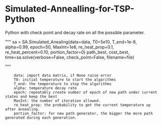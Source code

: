 # Simulated-Annealling-for-TSP-Python
Python with check point and decay rate on all the possible parameter.

"""
sa = SA.Simulated_Anealing(data=data, T0=5e10, T_end=1e-8, alpha=0.99, epoch=50, MaxInt=1e6,
                                   re_heat_prop=0.1, re_heat_percent=0.10, portion_factor=0)
path_best, cost_best, time=sa.solve(verbose=False, check_point=False, filename=file)

"""

        data: import data matrix, if None raise error
        T0: initial temperature to start the algorithms
        T_end: the temperature to stop the algorithms
        alpha: temperature decay rate
        epoch: repeatably create number of epoch of new path under current states and keep the best
        MaxInt: the number of iteration allowed.
        re_heat_prop: the probability to get the current temperature up after annealing.
        portion_factor: for new path generator, the bigger the more path generated during each generation.
